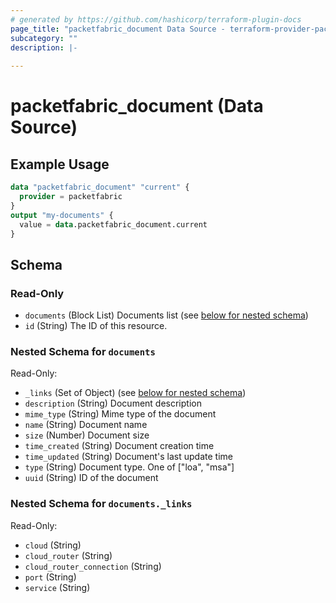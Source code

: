 ```yaml
---
# generated by https://github.com/hashicorp/terraform-plugin-docs
page_title: "packetfabric_document Data Source - terraform-provider-packetfabric"
subcategory: ""
description: |-
  
---
```


# packetfabric_document (Data Source)



## Example Usage

```terraform
data "packetfabric_document" "current" {
  provider = packetfabric
}
output "my-documents" {
  value = data.packetfabric_document.current
}
```

<!-- schema generated by tfplugindocs -->
## Schema

### Read-Only

- `documents` (Block List) Documents list (see [below for nested schema](#nestedblock--documents))
- `id` (String) The ID of this resource.

<a id="nestedblock--documents"></a>
### Nested Schema for `documents`

Read-Only:

- `_links` (Set of Object) (see [below for nested schema](#nestedatt--documents--_links))
- `description` (String) Document description
- `mime_type` (String) Mime type of the document
- `name` (String) Document name
- `size` (Number) Document size
- `time_created` (String) Document creation time
- `time_updated` (String) Document's last update time
- `type` (String) Document type. One of ["loa", "msa"]
- `uuid` (String) ID of the document

<a id="nestedatt--documents--_links"></a>
### Nested Schema for `documents._links`

Read-Only:

- `cloud` (String)
- `cloud_router` (String)
- `cloud_router_connection` (String)
- `port` (String)
- `service` (String)



